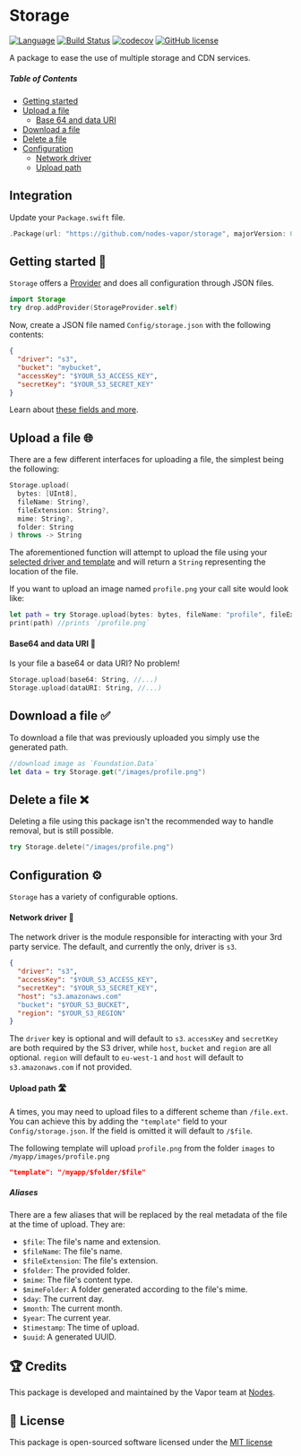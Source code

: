 # Storage
[![Language](https://img.shields.io/badge/Swift-3-brightgreen.svg)](http://swift.org)
[![Build Status](https://travis-ci.org/nodes-vapor/storage.svg?branch=master)](https://travis-ci.org/nodes-vapor/storage)
[![codecov](https://codecov.io/gh/nodes-vapor/storage/branch/master/graph/badge.svg)](https://codecov.io/gh/nodes-vapor/storage)
[![GitHub license](https://img.shields.io/badge/license-MIT-blue.svg)](https://raw.githubusercontent.com/nodes-vapor/storage/master/LICENSE)

A package to ease the use of multiple storage and CDN services.

##### Table of Contents
* [Getting started](#getting-started-)
* [Upload a file](#upload-a-file-)
  * [Base 64 and data URI](#base-64-and-data-uri-)
* [Download a file](#download-a-file-)
* [Delete a file](#delete-a-file-)
* [Configuration](#configuration-)
  * [Network driver](#network-driver-)
  * [Upload path](#upload-path-)

## Integration
Update your `Package.swift` file.
```swift
.Package(url: "https://github.com/nodes-vapor/storage", majorVersion: 0)
```

## Getting started 🚀
`Storage` offers a [Provider](https://vapor.github.io/documentation/guide/provider.html) and does all configuration through JSON files.

```swift
import Storage
try drop.addProvider(StorageProvider.self)
```

Now, create a JSON file named `Config/storage.json` with the following contents:

```json
{
  "driver": "s3",
  "bucket": "mybucket",
  "accessKey": "$YOUR_S3_ACCESS_KEY",
  "secretKey": "$YOUR_S3_SECRET_KEY"
}
```
Learn about [these fields and more](#configuration-).

## Upload a file 🌐
There are a few different interfaces for uploading a file, the simplest being the following:
```swift
Storage.upload(
  bytes: [UInt8],
  fileName: String?,
  fileExtension: String?,
  mime: String?,
  folder: String
) throws -> String
```
The aforementioned function will attempt to upload the file using your [selected driver and template](#configuration-) and will return a `String` representing the location of the file.

If you want to upload an image named `profile.png` your call site would look like:
```swift
let path = try Storage.upload(bytes: bytes, fileName: "profile", fileExtension: "png")
print(path) //prints `/profile.png`
```

#### Base64 and data URI 📡
Is your file a base64 or data URI? No problem!
```swift
Storage.upload(base64: String, //...)
Storage.upload(dataURI: String, //...)
```

## Download a file ✅
To download a file that was previously uploaded you simply use the generated path.
```swift
//download image as `Foundation.Data`
let data = try Storage.get("/images/profile.png")
```

## Delete a file ❌
Deleting a file using this package isn't the recommended way to handle removal, but is still possible.
```swift
try Storage.delete("/images/profile.png")
```
## Configuration ⚙
`Storage` has a variety of configurable options.
#### Network driver 🔨
The network driver is the module responsible for interacting with your 3rd party service. The default, and currently the only, driver is `s3`.
```json
{
  "driver": "s3",
  "accessKey": "$YOUR_S3_ACCESS_KEY",
  "secretKey": "$YOUR_S3_SECRET_KEY",
  "host": "s3.amazonaws.com"
  "bucket": "$YOUR_S3_BUCKET",
  "region": "$YOUR_S3_REGION"
}
```
The `driver` key is optional and will default to `s3`. `accessKey` and `secretKey` are both required by the S3 driver, while `host`, `bucket` and `region` are all optional. `region` will default to `eu-west-1` and `host` will default to `s3.amazonaws.com` if not provided.

#### Upload path 🛣
A times, you may need to upload files to a different scheme than `/file.ext`. You can achieve this by adding the `"template"` field to your `Config/storage.json`. If the field is omitted it will default to `/$file`.

The following template will upload `profile.png` from the folder `images` to `/myapp/images/profile.png`
```json
"template": "/myapp/$folder/$file"
```

##### Aliases
There are a few aliases that will be replaced by the real metadata of the file at the time of upload. They are:

* `$file`: The file's name and extension.
* `$fileName`: The file's name.
* `$fileExtension`: The file's extension.
* `$folder`: The provided folder.
* `$mime`: The file's content type.
* `$mimeFolder`: A folder generated according to the file's mime.
* `$day`: The current day.
* `$month`: The current month.
* `$year`: The current year.
* `$timestamp`: The time of upload.
* `$uuid`: A generated UUID.

## 🏆 Credits
This package is developed and maintained by the Vapor team at [Nodes](https://www.nodes.dk).

## 📄 License
This package is open-sourced software licensed under the [MIT license](http://opensource.org/licenses/MIT)